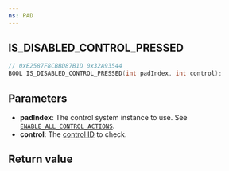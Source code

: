 ```yaml
---
ns: PAD
---
```

## IS_DISABLED_CONTROL_PRESSED

```c
// 0xE2587F8CBBD87B1D 0x32A93544
BOOL IS_DISABLED_CONTROL_PRESSED(int padIndex, int control);
```

## Parameters
* **padIndex**: The control system instance to use. See [`ENABLE_ALL_CONTROL_ACTIONS`](#_0xA5FFE9B05F199DE7).
* **control**: The [control ID](https://docs.fivem.net/docs/game-references/controls/#controls) to check.

## Return value
